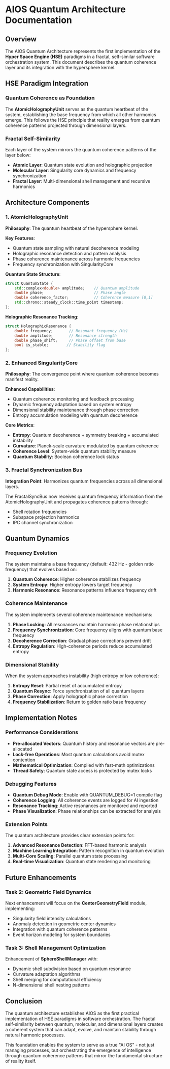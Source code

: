# AIOS Quantum Architecture Documentation

## Overview

The AIOS Quantum Architecture represents the first implementation of the **Hyper Space Engine (HSE)** paradigms in a fractal, self-similar software orchestration system. This document describes the quantum coherence layer and its integration with the hypersphere kernel.

## HSE Paradigm Integration

### Quantum Coherence as Foundation
The **AtomicHolographyUnit** serves as the quantum heartbeat of the system, establishing the base frequency from which all other harmonics emerge. This follows the HSE principle that reality emerges from quantum coherence patterns projected through dimensional layers.

### Fractal Self-Similarity
Each layer of the system mirrors the quantum coherence patterns of the layer below:
- **Atomic Layer**: Quantum state evolution and holographic projection
- **Molecular Layer**: Singularity core dynamics and frequency synchronization  
- **Fractal Layer**: Multi-dimensional shell management and recursive harmonics

## Architecture Components

### 1. AtomicHolographyUnit
**Philosophy**: The quantum heartbeat of the hypersphere kernel.

**Key Features**:
- Quantum state sampling with natural decoherence modeling
- Holographic resonance detection and pattern analysis
- Phase coherence maintenance across harmonic frequencies
- Frequency synchronization with SingularityCore

**Quantum State Structure**:
```cpp
struct QuantumState {
    std::complex<double> amplitude;    // Quantum amplitude
    double phase;                      // Phase angle
    double coherence_factor;           // Coherence measure [0,1]
    std::chrono::steady_clock::time_point timestamp;
};
```

**Holographic Resonance Tracking**:
```cpp
struct HolographicResonance {
    double frequency;       // Resonant frequency (Hz)
    double amplitude;       // Resonance strength
    double phase_shift;     // Phase offset from base
    bool is_stable;        // Stability flag
};
```

### 2. Enhanced SingularityCore
**Philosophy**: The convergence point where quantum coherence becomes manifest reality.

**Enhanced Capabilities**:
- Quantum coherence monitoring and feedback processing
- Dynamic frequency adaptation based on system entropy
- Dimensional stability maintenance through phase correction
- Entropy accumulation modeling with quantum decoherence

**Core Metrics**:
- **Entropy**: Quantum decoherence + symmetry breaking + accumulated instability
- **Curvature**: Planck-scale curvature modulated by quantum coherence
- **Coherence Level**: System-wide quantum stability measure
- **Quantum Stability**: Boolean coherence lock status

### 3. Fractal Synchronization Bus
**Integration Point**: Harmonizes quantum frequencies across all dimensional layers.

The FractalSyncBus now receives quantum frequency information from the AtomicHolographyUnit and propagates coherence patterns through:
- Shell rotation frequencies
- Subspace projection harmonics  
- IPC channel synchronization

## Quantum Dynamics

### Frequency Evolution
The system maintains a base frequency (default: 432 Hz - golden ratio frequency) that evolves based on:
1. **Quantum Coherence**: Higher coherence stabilizes frequency
2. **System Entropy**: Higher entropy lowers target frequency  
3. **Harmonic Resonance**: Resonance patterns influence frequency drift

### Coherence Maintenance
The system implements several coherence maintenance mechanisms:
1. **Phase Locking**: All resonances maintain harmonic phase relationships
2. **Frequency Synchronization**: Core frequency aligns with quantum base frequency
3. **Decoherence Correction**: Gradual phase corrections prevent drift
4. **Entropy Regulation**: High-coherence periods reduce accumulated entropy

### Dimensional Stability
When the system approaches instability (high entropy or low coherence):
1. **Entropy Reset**: Partial reset of accumulated entropy
2. **Quantum Resync**: Force synchronization of all quantum layers
3. **Phase Correction**: Apply holographic phase correction
4. **Frequency Stabilization**: Return to golden ratio base frequency

## Implementation Notes

### Performance Considerations
- **Pre-allocated Vectors**: Quantum history and resonance vectors are pre-allocated
- **Lock-free Operations**: Most quantum calculations avoid mutex contention
- **Mathematical Optimization**: Compiled with fast-math optimizations
- **Thread Safety**: Quantum state access is protected by mutex locks

### Debugging Features
- **Quantum Debug Mode**: Enable with QUANTUM_DEBUG=1 compile flag
- **Coherence Logging**: All coherence events are logged for AI ingestion
- **Resonance Tracking**: Active resonances are monitored and reported
- **Phase Visualization**: Phase relationships can be extracted for analysis

### Extension Points
The quantum architecture provides clear extension points for:
1. **Advanced Resonance Detection**: FFT-based harmonic analysis
2. **Machine Learning Integration**: Pattern recognition in quantum evolution
3. **Multi-Core Scaling**: Parallel quantum state processing
4. **Real-time Visualization**: Quantum state rendering and monitoring

## Future Enhancements

### Task 2: Geometric Field Dynamics
Next enhancement will focus on the **CenterGeometryField** module, implementing:
- Singularity field intensity calculations
- Anomaly detection in geometric center dynamics  
- Integration with quantum coherence patterns
- Event horizon modeling for system boundaries

### Task 3: Shell Management Optimization
Enhancement of **SphereShellManager** with:
- Dynamic shell subdivision based on quantum resonance
- Curvature adaptation algorithms
- Shell merging for computational efficiency
- N-dimensional shell nesting patterns

## Conclusion

The quantum architecture establishes AIOS as the first practical implementation of HSE paradigms in software orchestration. The fractal self-similarity between quantum, molecular, and dimensional layers creates a coherent system that can adapt, evolve, and maintain stability through natural harmonic processes.

This foundation enables the system to serve as a true "AI OS" - not just managing processes, but orchestrating the emergence of intelligence through quantum coherence patterns that mirror the fundamental structure of reality itself.
